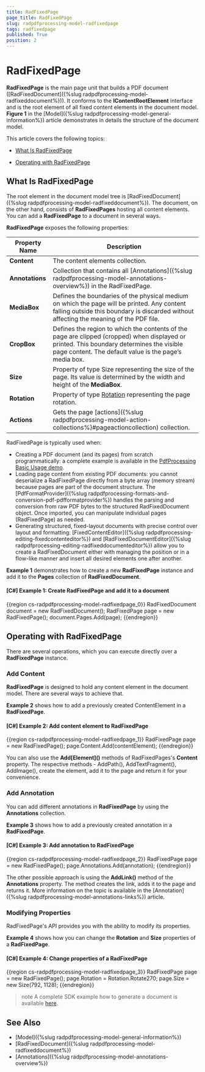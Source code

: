 ```yaml
---
title: RadFixedPage
page_title: RadFixedPage
slug: radpdfprocessing-model-radfixedpage
tags: radfixedpage
published: True
position: 2
---
```


# RadFixedPage

__RadFixedPage__ is the main page unit that builds a PDF document ([RadFixedDocument]({%slug radpdfprocessing-model-radfixeddocument%})). It conforms to the __IContentRootElement__ interface and is the root element of all fixed content elements in the document model. __Figure 1__ in the [Model]({%slug radpdfprocessing-model-general-information%}) article demonstrates in details the structure of the document model.   

This article covers the following topics:
      
* [What Is RadFixedPage](#what-is-radfixedpage)

* [Operating with RadFixedPage](#operating-with-radfixedpage)

## What Is RadFixedPage

The root element in the document model tree is [RadFixedDocument]({%slug radpdfprocessing-model-radfixeddocument%}). The document, on the other hand, consists of __RadFixedPages__ hosting all content elements. You can add a __RadFixedPage__ to a document in several ways.     

__RadFixedPage__ exposes the following properties:        

|Property Name|Description|
|----|----|
|__Content__|The content elements collection.|
|__Annotations__|Collection that contains all [Annotations]({%slug radpdfprocessing-model-annotations-overview%}) in the RadFixedPage.|
|__MediaBox__|Defines the boundaries of the physical medium on which the page will be printed. Any content falling outside this boundary is discarded without affecting the meaning of the PDF file. | 
|__CropBox__| Defines the region to which the contents of the page are clipped (cropped) when displayed or printed. This boundary determines the visible page content. The default value is the page’s media box. |
|__Size__|Property of type Size representing the size of the page. Its value is determined by the width and height of the **MediaBox**.|
|__Rotation__|Property of type [Rotation](https://docs.telerik.com/devtools/document-processing/api/Telerik.Windows.Documents.Fixed.Model.Data.Rotation.html) representing the page rotation.|
|**Actions**|Gets the page [actions]({%slug radpdfprocessing-model-action-collections%}#pageactioncollection) collection.|        

RadFixedPage is typically used when:

* Creating a PDF document (and its pages) from scratch programmatically: a complete example is available in the [PdfProcessing Basic Usage demo](https://demos.telerik.com/document-processing/pdfprocessing).
* Loading page content from existing PDF documents: you cannot deserialize a RadFixedPage directly from a byte array (memory stream) because pages are part of the document structure. The [PdfFormatProvider]({%slug radpdfprocessing-formats-and-conversion-pdf-pdfformatprovider%}) handles the parsing and conversion from raw PDF bytes to the structured RadFixedDocument object. Once imported, you can manipulate individual pages (RadFixedPage) as needed.
* Generating structured, fixed-layout documents with precise control over layout and formatting: [FixedContentEditor]({%slug radpdfprocessing-editing-fixedcontenteditor%}) and [RadFixedDocumentEditor]({%slug radpdfprocessing-editing-radfixeddocumenteditor%}) allow you to create a RadFixedDocument either with managing the position or in a flow-like manner and insert all desired elements one after another.

__Example 1__ demonstrates how to create a new __RadFixedPage__ instance and add it to the __Pages__ collection of __RadFixedDocument__.  

#### __[C#] Example 1: Create RadFixedPage and add it to a document__ 

{{region cs-radpdfprocessing-model-radfixedpage_0}}
	RadFixedDocument document = new RadFixedDocument();
	RadFixedPage page = new RadFixedPage();
	document.Pages.Add(page);
{{endregion}}

## Operating with RadFixedPage

There are several operations, which you can execute directly over a __RadFixedPage__ instance.

### Add Content

__RadFixedPage__ is designed to hold any content element in the document model. There are several ways to achieve that.   

__Example 2__ shows how to add a previously created ContentElement in a __RadFixedPage__.
            
#### __[C#] Example 2: Add content element to RadFixedPage__

{{region cs-radpdfprocessing-model-radfixedpage_1}}
	RadFixedPage page = new RadFixedPage();
	page.Content.Add(contentElement);
{{endregion}}

You can also use the __Add\[Element]()__ methods of RadFixedPages's __Content__ property. The respective methods - AddPath(), AddTextFragment(), AddImage(), create the element, add it to the page and return it for your convenience.            

### Add Annotation

You can add different annotations in __RadFixedPage__ by using the __Annotations__ collection.           

__Example 3__ shows how to add a previously created annotation in a __RadFixedPage__.
            

#### __[C#] Example 3: Add annotation to RadFixedPage__

{{region cs-radpdfprocessing-model-radfixedpage_2}}
	RadFixedPage page = new RadFixedPage();
	page.Annotations.Add(annotation);
{{endregion}}

The other possible approach is using the __AddLink()__ method of the __Annotations__ property. The method creates the link, adds it to the page and returns it. More information on the topic is available in the [Annotation]({%slug radpdfprocessing-model-annotations-links%}) article.          

### Modifying Properties

RadFixedPage's API provides you with the ability to modify its properties.
            
__Example 4__ shows how you can change the __Rotation__ and __Size__ properties of a __RadFixedPage__.
            

#### __[C#] Example 4: Change properties of a RadFixedPage__

{{region cs-radpdfprocessing-model-radfixedpage_3}}
	RadFixedPage page = new RadFixedPage();
	page.Rotation = Rotation.Rotate270;
	page.Size = new Size(792, 1128);
{{endregion}}

>note A complete SDK example how to generate a document is available [here](https://github.com/telerik/document-processing-sdk/tree/master/PdfProcessing/GenerateDocument).

## See Also

 * [Model]({%slug radpdfprocessing-model-general-information%})
 * [RadFixedDocument]({%slug radpdfprocessing-model-radfixeddocument%})
 * [Annotations]({%slug radpdfprocessing-model-annotations-overview%})
